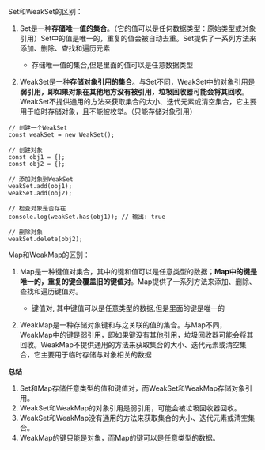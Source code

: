 Set和WeakSet的区别：
1. Set是一种**存储唯一值的集合**。（它的值可以是任何数据类型：原始类型或对象引用）Set中的值是唯一的，重复的值会被自动去重。Set提供了一系列方法来添加、删除、查找和遍历元素
    - 存储唯一值的集合,但是里面的值可以是任意数据类型

2. WeakSet是一种**存储对象引用的集合**。与Set不同，WeakSet中的对象引用是**弱引用，即如果对象在其他地方没有被引用，垃圾回收器可能会将其回收**。WeakSet不提供通用的方法来获取集合的大小、迭代元素或清空集合，它主要用于临时存储对象，且不能被枚举。（只能存储对象引用）
```
// 创建一个WeakSet
const weakSet = new WeakSet();

// 创建对象
const obj1 = {};
const obj2 = {};

// 添加对象到WeakSet
weakSet.add(obj1);
weakSet.add(obj2);

// 检查对象是否存在
console.log(weakSet.has(obj1)); // 输出: true

// 删除对象
weakSet.delete(obj2);
```

Map和WeakMap的区别：
1. Map是一种键值对集合，其中的键和值可以是任意类型的数据；**Map中的键是唯一的，重复的键会覆盖旧的键值对**。Map提供了一系列方法来添加、删除、查找和遍历键值对。
    - 键值对, 其中键值可以是任意类型的数据,但是里面的键是唯一的

2. WeakMap是一种存储对象键和与之关联的值的集合。与Map不同，WeakMap中的键是弱引用，即如果键没有其他引用，垃圾回收器可能会将其回收。WeakMap不提供通用的方法来获取集合的大小、迭代元素或清空集合，它主要用于临时存储与对象相关的数据

**总结**
1. Set和Map存储任意类型的值和键值对，而WeakSet和WeakMap存储对象引用。
2. WeakSet和WeakMap的对象引用是弱引用，可能会被垃圾回收器回收。
3. WeakSet和WeakMap没有通用的方法来获取集合的大小、迭代元素或清空集合。
4. WeakMap的键只能是对象，而Map的键可以是任意类型的数据。